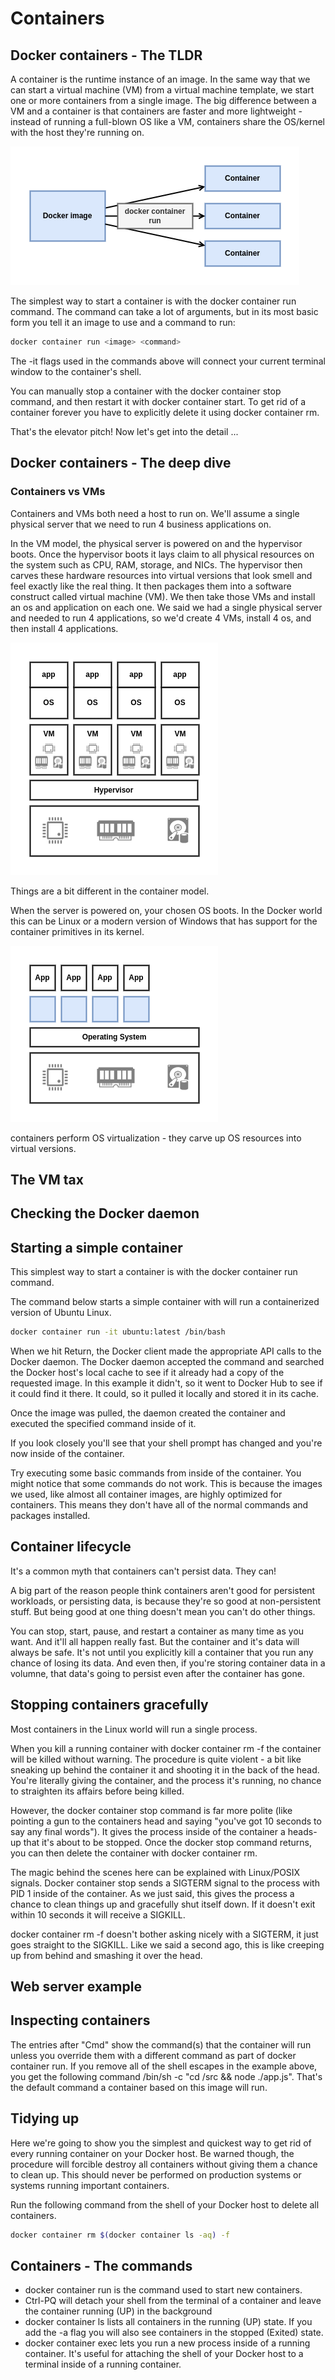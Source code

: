 # Containers

## Docker containers - The TLDR

A container is the runtime instance of an image. In the same way that we can start a virtual machine (VM) from a virtual machine template, we start one or more containers from a single image. The big difference between a VM and a container is that containers are faster and more lightweight - instead of running a full-blown OS like a VM, containers share the OS/kernel with the host they're running on.  

![image to container](./assets/docker_image_containers.png)

The simplest way to start a container is with the docker container run command. The command can take a lot of arguments, but in its most basic form you tell it an image to use and a command to run:

```bash
docker container run <image> <command>
```

The -it flags used in the commands above will connect your current terminal window to the container's shell.

You can manually stop a container with the docker container stop command, and then restart it with docker container start. To get rid of a container forever you have to explicitly delete it using docker container rm.

That's the elevator pitch! Now let's get into the detail ...

## Docker containers - The deep dive

### Containers vs VMs

Containers and VMs both need a host to run on. We'll assume a single physical server that we need to run 4 business applications on.

In the VM model, the physical server is powered on and the hypervisor boots. Once the hypervisor boots it lays claim to all physical resources on the system such as CPU, RAM, storage, and NICs. The hypervisor then carves these hardware resources into virtual versions that look smell and feel exactly like the real thing. It then packages them into a software construct called virtual machine (VM). We then take those VMs and  install an os and application on each one. We said we had a single physical server and needed to run 4 applications, so we'd create 4 VMs, install 4 os, and then install 4 applications.

![vm 4 apps](./assets/vm_4apps.png)

Things are a bit different in the container model.

When the server is powered on, your chosen OS boots. In the Docker world this can be Linux or a modern version of Windows that has support for the container primitives in its kernel.

![docker 4 apps](./assets/docker_4apps.png)

containers perform OS virtualization - they carve up OS resources into virtual versions.

## The VM tax

## Checking the Docker daemon

## Starting a simple container

This simplest way to start a container is with the docker container run command.

The command below starts a simple container with will run a containerized version of Ubuntu Linux.

```sh
docker container run -it ubuntu:latest /bin/bash
```

When we hit Return, the Docker client made the appropriate API calls to the Docker daemon. The Docker daemon accepted the command and searched the Docker host's local cache to see if it already had a copy of the requested image. In this example it didn't, so it went to Docker Hub to see if it could find it there. It could, so it pulled it locally and stored it in its cache.

Once the image was pulled, the daemon created the container and executed the specified command inside of it.

If you look closely you'll see that your shell prompt has changed and you're now inside of the container.

Try executing some basic commands from inside of the container. You might notice that some commands do not work. This is because the images we used, like almost all container images, are highly optimized for containers. This means they don't have all of the normal commands and packages installed.  

## Container lifecycle

It's a common myth that containers can't persist data. They can!

A big part of the reason people think containers aren't good for persistent workloads, or persisting data, is because they're so good at non-persistent stuff. But being good at one thing doesn't mean you can't do other things.

You can stop, start, pause, and restart a container as many time as you want. And it'll all happen really fast. But the container and it's data will always be safe. It's not until you explicitly kill a container that you run any chance of losing its data. And even then, if you're storing container data in a volumne, that data's going to persist even after the container has gone.

## Stopping containers gracefully

Most containers in the Linux world will run a single process.

When you kill a running container with docker container rm <container> -f the container will be killed without warning. The procedure is quite violent - a bit like sneaking up behind the container it and shooting it in the back of the head. You're literally giving the container, and the process it's running, no chance to straighten its affairs before being killed.

However, the docker container stop command is far more polite (like pointing a gun to the containers head and saying "you've got 10 seconds to say any final words"). It gives the process inside of the container a heads-up that it's about to be stopped. Once the docker stop command returns, you can then delete the container with docker container rm.

The magic behind the scenes here can be explained with Linux/POSIX signals. Docker container stop sends a SIGTERM signal to the process with PID 1 inside of the container. As we just said, this gives the process a chance to clean things up and gracefully shut itself down. If it doesn't exit within 10 seconds it will receive a SIGKILL.

docker container rm <container> -f doesn't bother asking nicely with a SIGTERM, it just goes straight to the SIGKILL. Like we said a second ago, this is like creeping up from behind and smashing it over the head.

## Web server example

## Inspecting containers

The entries after "Cmd" show the command(s) that the container will run unless you override them with a different command as part of docker container run. If you remove all of the shell escapes in the example above, you get the following command /bin/sh -c "cd /src && node ./app.js". That's the default command a container based on this image will run.

## Tidying up

Here we're going to show you the simplest and quickest way to get rid of every running container on your Docker host. Be warned though, the procedure will forcible destroy all containers without giving them a chance to clean up. This should never be performed on production systems or systems running important containers.

Run the following command from the shell of your Docker host to delete all containers.

```sh
docker container rm $(docker container ls -aq) -f
```

## Containers - The commands

- docker container run is the command used to start new containers.
- Ctrl-PQ will detach your shell from the terminal of a container and leave the container running (UP) in the background
- docker container ls lists all containers in the running (UP) state. If you add the -a flag you will also see containers in the stopped (Exited) state.
- docker container exec lets you run a new process inside of a running container. It's useful for attaching the shell of your Docker host to a terminal inside of a running container.
